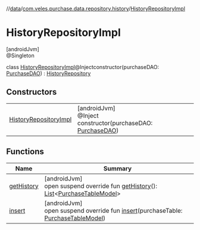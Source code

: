 //[data](../../../index.md)/[com.veles.purchase.data.repository.history](../index.md)/[HistoryRepositoryImpl](index.md)

# HistoryRepositoryImpl

[androidJvm]\
@Singleton

class [HistoryRepositoryImpl](index.md)@Injectconstructor(purchaseDAO: [PurchaseDAO](../../com.veles.purchase.data.room.dao/-purchase-d-a-o/index.md)) : [HistoryRepository](../../../../domain/domain/com.veles.purchase.domain.repository.history/-history-repository/index.md)

## Constructors

| | |
|---|---|
| [HistoryRepositoryImpl](-history-repository-impl.md) | [androidJvm]<br>@Inject<br>constructor(purchaseDAO: [PurchaseDAO](../../com.veles.purchase.data.room.dao/-purchase-d-a-o/index.md)) |

## Functions

| Name | Summary |
|---|---|
| [getHistory](get-history.md) | [androidJvm]<br>open suspend override fun [getHistory](get-history.md)(): [List](https://kotlinlang.org/api/latest/jvm/stdlib/kotlin.collections/-list/index.html)&lt;[PurchaseTableModel](../../../../domain/domain/com.veles.purchase.domain.model.purchase/-purchase-table-model/index.md)&gt; |
| [insert](insert.md) | [androidJvm]<br>open suspend override fun [insert](insert.md)(purchaseTable: [PurchaseTableModel](../../../../domain/domain/com.veles.purchase.domain.model.purchase/-purchase-table-model/index.md)) |

